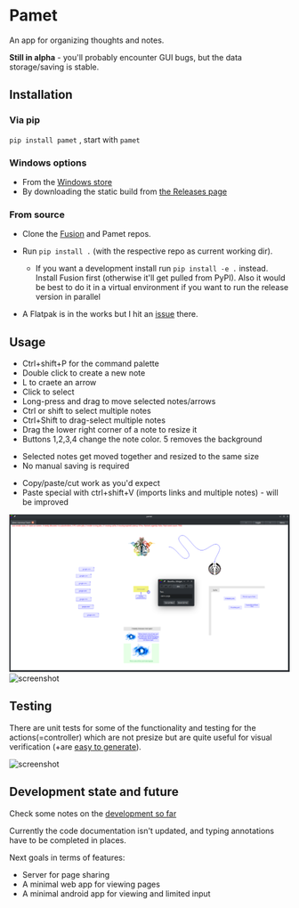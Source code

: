 # Pamet
An app for organizing thoughts and notes.

**Still in alpha** - you'll probably encounter GUI bugs, but the data storage/saving is stable.

## Installation

### Via pip
`pip install pamet` , start with `pamet`

### Windows options
- From the [Windows store](https://www.microsoft.com/store/apps/9PB9T7G1PMSR)
- By downloading the static build from [the Releases page](https://github.com/v-ko/pamet/releases/)

### From source
- Clone the [Fusion](https://github.com/v-ko/fusion) and Pamet repos.
- Run `pip install .` (with the respective repo as current working dir).
    * If you want a development install run `pip install -e .` instead. Install Fusion first (otherwise it'll get pulled from PyPI). Also it would be best to do it in a virtual environment if you want to run the release version in parallel

- A Flatpak is in the works but I hit an [issue](https://github.com/flatpak/flatpak/issues/5103) there.

## Usage
- Ctrl+shift+P for the command palette
- Double click to create a new note
- L to craete an arrow
- Click to select
- Long-press and drag to move selected notes/arrows
- Ctrl or shift to select multiple notes
- Ctrl+Shift to drag-select multiple notes
- Drag the lower right corner of a note to resize it
- Buttons 1,2,3,4 change the note color. 5 removes the background
* Selected notes get moved together and resized to the same size
* No manual saving is required
- Copy/paste/cut work as you'd expect
- Paste special with ctrl+shift+V (imports links and multiple notes) - will be improved

![screenshot](pamet/resources/presentation/pamet_demo_page_screenshot.png)
![screenshot](pamet/resources/presentation/pamet_demo.gif)

## Testing
There are unit tests for some of the functionality and testing for the actions(=controller) which are not presize but are quite useful for visual verification (+are [easy to generate](tests/actions/new_test_HOW_TO.md)).

![screenshot](pamet/resources/presentation/pamet_test_suite_demo.gif)

## Development state and future
Check some notes on the [development so far](development-history.md)

Currently the code documentation isn't updated, and typing annotations have to be completed in places.

Next goals in terms of features:
- Server for page sharing
- A minimal web app for viewing pages
- A minimal android app for viewing and limited input
